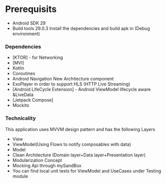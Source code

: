


# Prerequisits

  - Android SDK 29
  - Build tools 29.0.3
Install the dependencies and build apk in (Debug environment)
### Dependencies

* [KTOR] - for Networking
* [MVI]
* Kotlin
* Coroutines
* Android Navigation New Architecture component
* ExoPlayer in order to support HLS (HTTP Live Streaming)
* [Android LifeCycle Extension] - Android ViewModel lifecycle aware &LiveData
* [Jetpack Compose]
* Mockito
### Technicality

This application uses MVVM design pattern and has the following Layers

- View
- ViewModel(Using Flows to notify composables with data)
- Model 
- Clean Architecture (Domain layer+Data layer+Presentation layer)
- Modularization Concept
- Mocking Api through mySandBox
- You can find local unit tests for ViewModel and UseCases under Testing module

